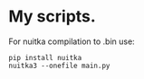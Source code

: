 # My scripts.
For nuitka compilation to .bin use:

```
pip install nuitka
nuitka3 --onefile main.py
```
